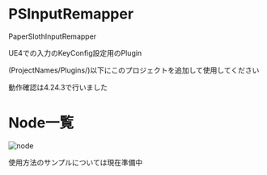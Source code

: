 # PSInputRemapper
PaperSlothInputRemapper

UE4での入力のKeyConfig設定用のPlugin

(ProjectNames/Plugins/)以下にこのプロジェクトを追加して使用してください

動作確認は4.24.3で行いました

# Node一覧
![node](https://user-images.githubusercontent.com/8968076/81523303-6bb3c400-9388-11ea-9bdb-a1c5cec0c9b3.png)

使用方法のサンプルについては現在準備中

